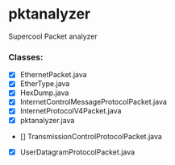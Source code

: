 # pktanalyzer

Supercool Packet analyzer

### Classes:
- [X] EthernetPacket.java
- [X] EtherType.java
- [X] HexDump.java
- [X] InternetControlMessageProtocolPacket.java
- [X] InternetProtocolV4Packet.java
- [X] pktanalyzer.java
- [] TransmissionControlProtocolPacket.java
- [X] UserDatagramProtocolPacket.java